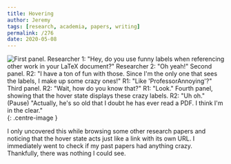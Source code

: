 ```yaml
---
title: Hovering
author: Jeremy
tags: [research, academia, papers, writing]
permalink: /276
date: 2020-05-08
---
```


![First panel. Researcher 1: "Hey, do you use funny labels when referencing other work in your LaTeX document?" Researcher 2: "Oh yeah!" Second panel. R2: "I have a ton of fun with those. Since I'm the only one that sees the labels, I make up some crazy ones!" R1: "Like 'ProfessorAnnoying'?" Third panel. R2: "Wait, how do you know that?" R1: "Look." Fourth panel, showing that the hover state displays these crazy labels. R2: "Uh oh." (Pause) "Actually, he's so old that I doubt he has ever read a PDF. I think I'm in the clear."](https://res.cloudinary.com/dh3hm8pb7/image/upload/c_scale,q_auto:best,w_615/v1535842782/Handwaving/Published/Hovering.png){: .centre-image }

I only uncovered this while browsing some other research papers and noticing that the hover state acts just like a link with its own URL. I immediately went to check if my past papers had anything crazy. Thankfully, there was nothing I could see.
